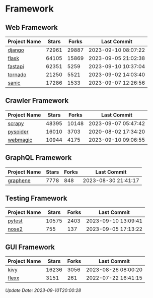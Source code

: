 # Framework

## Web Framework
| Project Name | Stars | Forks | Last Commit |
| ------------ | ----- | ----- | ----------- |
| [django](https://github.com/django/django) | 72961 | 29887 | 2023-09-10 08:07:22 |
| [flask](https://github.com/pallets/flask) | 64105 | 15869 | 2023-09-05 21:02:38 |
| [fastapi](https://github.com/tiangolo/fastapi) | 62351 | 5259 | 2023-09-10 10:37:04 |
| [tornado](https://github.com/tornadoweb/tornado) | 21250 | 5521 | 2023-09-02 14:03:40 |
| [sanic](https://github.com/sanic-org/sanic) | 17286 | 1533 | 2023-09-07 12:26:56 |

## Crawler Framework
| Project Name | Stars | Forks | Last Commit |
| ------------ | ----- | ----- | ----------- |
| [scrapy](https://github.com/scrapy/scrapy) | 48395 | 10148 | 2023-09-07 05:47:42 |
| [pyspider](https://github.com/binux/pyspider) | 16010 | 3703 | 2020-08-02 17:34:20 |
| [webmagic](https://github.com/code4craft/webmagic) | 10944 | 4175 | 2023-09-10 09:06:55 |

## GraphQL Framework
| Project Name | Stars | Forks | Last Commit |
| ------------ | ----- | ----- | ----------- |
| [graphene](https://github.com/graphql-python/graphene) | 7778 | 848 | 2023-08-30 21:41:17 |

## Testing Framework
| Project Name | Stars | Forks | Last Commit |
| ------------ | ----- | ----- | ----------- |
| [pytest](https://github.com/pytest-dev/pytest) | 10575 | 2403 | 2023-09-10 13:09:41 |
| [nose2](https://github.com/nose-devs/nose2) | 755 | 137 | 2023-09-05 17:13:22 |

## GUI Framework
| Project Name | Stars | Forks | Last Commit |
| ------------ | ----- | ----- | ----------- |
| [kivy](https://github.com/kivy/kivy) | 16236 | 3056 | 2023-08-26 08:00:20 |
| [flexx](https://github.com/flexxui/flexx) | 3151 | 261 | 2022-07-22 16:41:15 |

*Update Date: 2023-09-10T20:00:28*